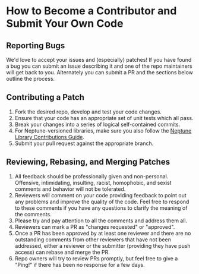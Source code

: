 # How to Become a Contributor and Submit Your Own Code

## Reporting Bugs

We'd love to accept your issues and (especially) patches! If you have found a
bug you can submit an issue describing it and one of the repo maintainers will
get back to you. Alternately you can submit a PR and the sections below outline
the process.

## Contributing a Patch

1. Fork the desired repo, develop and test your code changes.
1. Ensure that your code has an appropriate set of unit tests which all pass.
1. Break your changes into a series of logical self-contained commits.
1. For Neptune-versioned libraries, make sure you also follow the
   [Neptune Library Contributions Guide](https://github.com/sociomantic-tsunami/neptune/blob/master/doc/library-contributor.rst).
1. Submit your pull request against the appropriate branch.

## Reviewing, Rebasing, and Merging Patches

1. All feedback should be professionally given and non-personal. Offensive,
   intimidating, insulting, racist, homophobic, and sexist comments and
   behavior will not be tolerated.
1. Reviewers will comment on your code providing feedback to point out any
   problems and improve the quality of the code. Feel free to respond to these
   comments if you have any questions to clarify the meaning of the comments.
1. Please try and pay attention to all the comments and address them all.
1. Reviewers can mark a PR as "changes requested" or "approved".
1. Once a PR has been approved by at least one reviewer and there are no
   outstanding comments from other reviewers that have not been addressed,
   either a reviewer or the submitter (providing they have push access) can
   rebase and merge the PR.
1. Repo owners will try to review PRs promptly, but feel free to give a "Ping!"
   if there has been no response for a few days.
